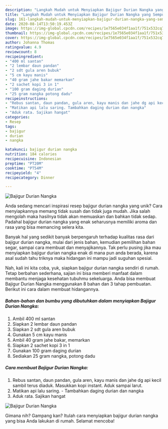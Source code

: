 ```yaml
---
description: "Langkah Mudah untuk Menyiapkan Bajigur Durian Nangka yang Sempurna"
title: "Langkah Mudah untuk Menyiapkan Bajigur Durian Nangka yang Sempurna"
slug: 161-langkah-mudah-untuk-menyiapkan-bajigur-durian-nangka-yang-sempurna
date: 2020-08-14T13:50:19.453Z
image: https://img-global.cpcdn.com/recipes/1e7565e034f1aa1f/751x532cq70/bajigur-durian-nangka-foto-resep-utama.jpg
thumbnail: https://img-global.cpcdn.com/recipes/1e7565e034f1aa1f/751x532cq70/bajigur-durian-nangka-foto-resep-utama.jpg
cover: https://img-global.cpcdn.com/recipes/1e7565e034f1aa1f/751x532cq70/bajigur-durian-nangka-foto-resep-utama.jpg
author: Johanna Thomas
ratingvalue: 4.9
reviewcount: 8
recipeingredient:
- "400 ml santan"
- "2 lembar daun pandan"
- "2 sdt gula aren bubuk"
- "5 cm kayu manis"
- "40 gram jahe bakar memarkan"
- "2 sachet kopi 3 in 1"
- "100 gram daging durian"
- "25 gram nangka potong dadu"
recipeinstructions:
- "Rebus santan, daun pandan, gula aren, kayu manis dan jahe dg api kecil sambil terus diaduk. Masukkan kopi instant. Aduk sampai larut."
- "Matikan api lalu saring. Tambahkan daging durian dan nangka"
- "Aduk rata. Sajikan hangat"
categories:
- Resep
tags:
- bajigur
- durian
- nangka

katakunci: bajigur durian nangka 
nutrition: 184 calories
recipecuisine: Indonesian
preptime: "PT20M"
cooktime: "PT54M"
recipeyield: "4"
recipecategory: Dinner

---
```



![Bajigur Durian Nangka](https://img-global.cpcdn.com/recipes/1e7565e034f1aa1f/751x532cq70/bajigur-durian-nangka-foto-resep-utama.jpg)

Anda sedang mencari inspirasi resep bajigur durian nangka yang unik? Cara menyiapkannya memang tidak susah dan tidak juga mudah. Jika salah mengolah maka hasilnya tidak akan memuaskan dan bahkan tidak sedap. Padahal bajigur durian nangka yang enak seharusnya memiliki aroma dan rasa yang bisa memancing selera kita.

Banyak hal yang sedikit banyak berpengaruh terhadap kualitas rasa dari bajigur durian nangka, mulai dari jenis bahan, kemudian pemilihan bahan segar, sampai cara membuat dan menyajikannya. Tak perlu pusing jika mau menyiapkan bajigur durian nangka enak di mana pun anda berada, karena asal sudah tahu triknya maka hidangan ini mampu jadi suguhan spesial.




Nah, kali ini kita coba, yuk, siapkan bajigur durian nangka sendiri di rumah. Tetap berbahan sederhana, sajian ini bisa memberi manfaat dalam membantu menjaga kesehatan tubuhmu sekeluarga. Anda bisa membuat Bajigur Durian Nangka menggunakan 8 bahan dan 3 tahap pembuatan. Berikut ini cara dalam membuat hidangannya.

<!--inarticleads1-->

##### Bahan-bahan dan bumbu yang dibutuhkan dalam menyiapkan Bajigur Durian Nangka:

1. Ambil 400 ml santan
1. Siapkan 2 lembar daun pandan
1. Siapkan 2 sdt gula aren bubuk
1. Gunakan 5 cm kayu manis
1. Ambil 40 gram jahe bakar, memarkan
1. Siapkan 2 sachet kopi 3 in 1
1. Gunakan 100 gram daging durian
1. Sediakan 25 gram nangka, potong dadu




<!--inarticleads2-->

##### Cara membuat Bajigur Durian Nangka:

1. Rebus santan, daun pandan, gula aren, kayu manis dan jahe dg api kecil sambil terus diaduk. Masukkan kopi instant. Aduk sampai larut.
1. Matikan api lalu saring. - Tambahkan daging durian dan nangka
1. Aduk rata. Sajikan hangat
<img src="//assets-global.cpcdn.com/assets/icons/button_play-2c75c40dde080a61004c1f40b05d8f140eaff45d7e9e6481dc71c63d2e7c4909.png" alt="Bajigur Durian Nangka">



Gimana nih? Gampang kan? Itulah cara menyiapkan bajigur durian nangka yang bisa Anda lakukan di rumah. Selamat mencoba!
